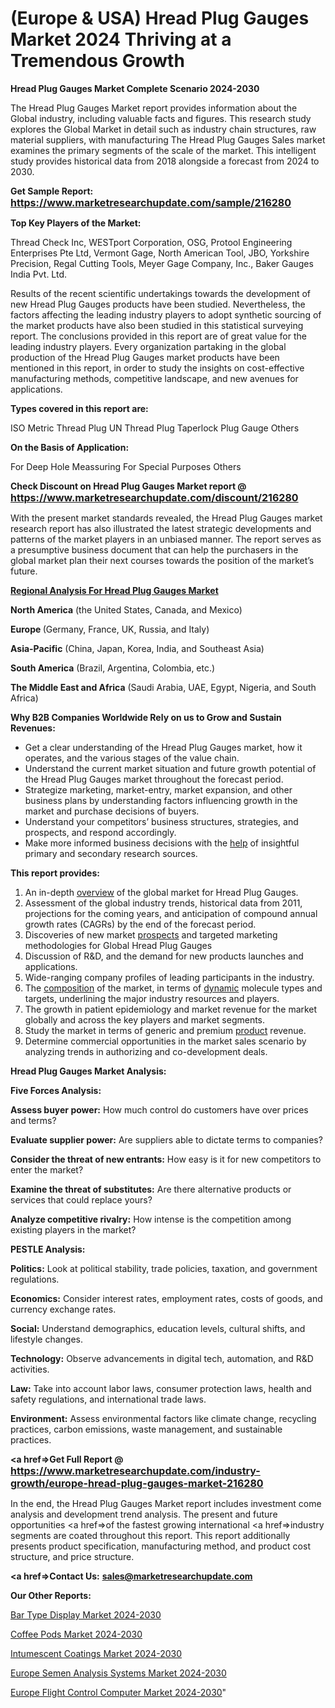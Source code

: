 # (Europe & USA) Hread Plug Gauges Market 2024 Thriving at a Tremendous Growth

<strong>Hread Plug Gauges Market Complete Scenario 2024-2030</strong>

The Hread Plug Gauges Market report provides information about the Global industry, including valuable facts and figures. This research study explores the Global Market in detail such as industry chain structures, raw material suppliers, with manufacturing The Hread Plug Gauges Sales market examines the primary segments of the scale of the market. This intelligent study provides historical data from 2018 alongside a forecast from 2024 to 2030.

<strong>Get Sample Report: <a href=https://www.marketresearchupdate.com/sample/216280><font size=3 color=#0000ff>https://www.marketresearchupdate.com/sample/216280</font></a></strong>

<strong>Top Key Players of the Market:</strong>

Thread Check Inc, WESTport Corporation, OSG, Protool Engineering Enterprises Pte Ltd, Vermont Gage, North American Tool, JBO, Yorkshire Precision, Regal Cutting Tools, Meyer Gage Company, Inc., Baker Gauges India Pvt. Ltd.

Results of the recent scientific undertakings towards the development of new Hread Plug Gauges products have been studied. Nevertheless, the factors affecting the leading industry players to adopt synthetic sourcing of the market products have also been studied in this statistical surveying report. The conclusions provided in this report are of great value for the leading industry players. Every organization partaking in the global production of the Hread Plug Gauges market products have been mentioned in this report, in order to study the insights on cost-effective manufacturing methods, competitive landscape, and new avenues for applications.

<strong>Types covered in this report are: </strong>

ISO Metric Thread Plug
UN Thread Plug
Taperlock Plug Gauge
Others

<strong>On the Basis of Application:</strong>

For Deep Hole Meassuring
For Special Purposes
Others

<strong>Check Discount on Hread Plug Gauges Market report @ <a href=https://www.marketresearchupdate.com/discount/216280><font size=3 color=#0000ff>https://www.marketresearchupdate.com/discount/216280</font></a></strong>

With the present market standards revealed, the Hread Plug Gauges market research report has also illustrated the latest strategic developments and patterns of the market players in an unbiased manner. The report serves as a presumptive business document that can help the purchasers in the global market plan their next courses towards the position of the market’s future.

<strong><u><b>Regional Analysis For Hread Plug Gauges Market</b></u></strong>

<strong><b>North America</b></strong> (the United States, Canada, and Mexico)

<strong><b>Europe </b></strong>(Germany, France, UK, Russia, and Italy)

<strong><b>Asia-Pacific</b></strong> (China, Japan, Korea, India, and Southeast Asia)

<strong><b>South America</b></strong> (Brazil, Argentina, Colombia, etc.)

<strong><b>The Middle East and Africa</b></strong> (Saudi Arabia, UAE, Egypt, Nigeria, and South Africa)

<strong>Why B2B Companies Worldwide Rely on us to Grow and Sustain Revenues:</strong>
<ul>
  <li>Get a clear understanding of the Hread Plug Gauges market, how it operates, and the various stages of the value chain.</li>
  <li>Understand the current market situation and future growth potential of the Hread Plug Gauges market throughout the forecast period.</li>
  <li>Strategize marketing, market-entry, market expansion, and other business plans by understanding factors influencing growth in the market and purchase decisions of buyers.</li>
  <li>Understand your competitors’ business structures, strategies, and prospects, and respond accordingly.</li>
  <li>Make more informed business decisions with the <a href=ASDF991299>help</a> of insightful primary and secondary research sources.</li>
</ul>
<strong>This report provides:</strong>
<ol>
  <li>An in-depth <a href=>overview</a> of the global market for Hread Plug Gauges.</li>
  <li>Assessment of the global industry trends, historical data from 2011, projections for the coming years, and anticipation of compound annual growth rates (CAGRs) by the end of the forecast period.</li>
  <li>Discoveries of new market <a href=>prospects</a> and targeted marketing methodologies for Global Hread Plug Gauges</li>
  <li>Discussion of R&amp;D, and the demand for new products launches and applications.</li>
  <li>Wide-ranging company profiles of leading participants in the industry.</li>
  <li>The <a href=ASDF881288>composition</a> of the market, in terms of <a href=>dynamic</a> molecule types and targets, underlining the major industry resources and players.</li>
  <li>The growth in patient epidemiology and market revenue for the market globally and across the key players and market segments.</li>
  <li>Study the market in terms of generic and premium <a href=>product</a> revenue.</li>
  <li>Determine commercial opportunities in the market sales scenario by analyzing trends in authorizing and co-development deals.</li>
</ol>

<strong>Hread Plug Gauges Market Analysis:</strong>

<strong>Five Forces Analysis:</strong>

<strong>Assess buyer power:</strong> How much control do customers have over prices and terms?

<strong>Evaluate supplier power:</strong> Are suppliers able to dictate terms to companies?

<strong>Consider the threat of new entrants:</strong> How easy is it for new competitors to enter the market?

<strong>Examine the threat of substitutes:</strong> Are there alternative products or services that could replace yours?

<strong>Analyze competitive rivalry:</strong> How intense is the competition among existing players in the market?

<strong>PESTLE Analysis:</strong>

<strong>Politics:</strong> Look at political stability, trade policies, taxation, and government regulations.

<strong>Economics:</strong> Consider interest rates, employment rates, costs of goods, and currency exchange rates.

<strong>Social:</strong> Understand demographics, education levels, cultural shifts, and lifestyle changes.

<strong>Technology:</strong> Observe advancements in digital tech, automation, and R&D activities.

<strong>Law:</strong> Take into account labor laws, consumer protection laws, health and safety regulations, and international trade laws.

<strong>Environment:</strong> Assess environmental factors like climate change, recycling practices, carbon emissions, waste management, and sustainable practices.

<strong><a href=>Get Full Report</a> @ <a href=https://www.marketresearchupdate.com/industry-growth/europe-hread-plug-gauges-market-216280><font size=3 color=#0000ff>https://www.marketresearchupdate.com/industry-growth/europe-hread-plug-gauges-market-216280</font></a></strong>

In the end, the Hread Plug Gauges Market report includes investment come analysis and development trend analysis. The present and future opportunities <a href=>of</a> the fastest growing international <a href=>industry</a> segments are coated throughout this report. This report additionally presents product specification, manufacturing method, and product cost structure, and price structure.

<strong><a href=><strong>Contact Us:</strong></a></strong>
<strong>sales@marketresearchupdate.com</strong>

<strong>Our Other Reports:</strong>

<a href=https://www.linkedin.com/pulse/bar-type-display-market-expects-see-significant-growth>Bar Type Display Market 2024-2030</a>

<a href=https://www.linkedin.com/pulse/coffee-pods-market-size-trends-consumption-future>Coffee Pods Market 2024-2030</a>

<a href=https://www.linkedin.com/pulse/intumescent-coatings-market-analysis>Intumescent Coatings Market 2024-2030</a>

<a href=https://www.linkedin.com/pulse/europe-semen-analysis-systems-market-trends-v7xuf/>Europe Semen Analysis Systems Market 2024-2030</a>

<a href=https://www.linkedin.com/pulse/europe-flight-control-computer-market-research-nn6ff/>Europe Flight Control Computer Market 2024-2030</a>"
